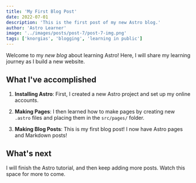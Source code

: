 ```yaml
---
title: 'My First Blog Post'
date: 2022-07-01
description: 'This is the first post of my new Astro blog.'
author: 'Astro Learner'
image: '../images/posts/post-7/post-7-img.png'
tags: ['knorgias', 'blogging', 'learning in public']
---
```


Welcome to my _new blog_ about learning Astro! Here, I will share my learning journey as I build a new website.

## What I've accomplished

1. **Installing Astro**: First, I created a new Astro project and set up my online accounts.

2. **Making Pages**: I then learned how to make pages by creating new `.astro` files and placing them in the `src/pages/` folder.

3. **Making Blog Posts**: This is my first blog post! I now have Astro pages and Markdown posts!

## What's next

I will finish the Astro tutorial, and then keep adding more posts. Watch this space for more to come.
